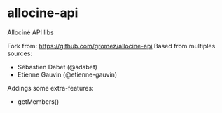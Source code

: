 allocine-api
============

Allociné API libs

Fork from: https://github.com/gromez/allocine-api
Based from multiples sources:
- Sébastien Dabet (@sdabet)
- Etienne Gauvin (@etienne-gauvin)

Addings some extra-features:
- getMembers()


